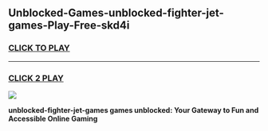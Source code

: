 
## Unblocked-Games-unblocked-fighter-jet-games-Play-Free-skd4i
<h3>
<a href="https://premium76.site?title=unblocked-fighter-jet-games&ref=22A">CLICK TO PLAY</a></h3>
<hr>

<h3>
<a href="https://premium76.site?title=unblocked-fighter-jet-games&ref=22A">CLICK 2 PLAY</a>
  
</h3>

<a href="https://premium76.site?title=unblocked-fighter-jet-games&ref=22A"><img src="https://clearcache.store/games.png"></a>


**unblocked-fighter-jet-games games unblocked: Your Gateway to Fun and Accessible Online Gaming**
